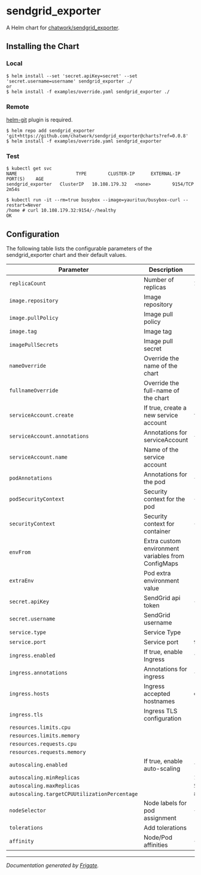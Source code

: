 # sendgrid_exporter

A Helm chart for [chatwork/sendgrid_exporter](https://github.com/chatwork/sendgrid_exporter).

## Installing the Chart

### Local

```
$ helm install --set 'secret.apiKey=secret' --set 'secret.username=username' sendgrid_exporter ./
or
$ helm install -f examples/override.yaml sendgrid_exporter ./
```

### Remote

[helm-git](https://github.com/aslafy-z/helm-git) plugin is required.

```
$ helm repo add sendgrid_exporter 'git+https://github.com/chatwork/sendgrid_exporter@charts?ref=0.0.8'
$ helm install -f examples/override.yaml sendgrid_exporter
```

### Test

```
$ kubectl get svc
NAME                      TYPE        CLUSTER-IP      EXTERNAL-IP   PORT(S)    AGE
sendgrid_exporter   ClusterIP   10.108.179.32   <none>        9154/TCP   2m54s

$ kubectl run -it --rm=true busybox --image=yauritux/busybox-curl --restart=Never
/home # curl 10.108.179.32:9154/-/healthy
OK
```

## Configuration

The following table lists the configurable parameters of the sendgrid_exporter chart and their default values.

| Parameter                                    | Description                                        | Default                                          |
| -------------------------------------------- | -------------------------------------------------- | ------------------------------------------------ |
| `replicaCount`                               | Number of replicas                                 | `1`                                              |
| `image.repository`                           | Image repository                                   | `"chatwork/sendgrid_exporter"`                   |
| `image.pullPolicy`                           | Image pull policy                                  | `"IfNotPresent"`                                 |
| `image.tag`                                  | Image tag                                          | `"0.0.3"`                                        |
| `imagePullSecrets`                           | Image pull secret                                  | `[]`                                             |
| `nameOverride`                               | Override the name of the chart                     | `""`                                             |
| `fullnameOverride`                           | Override the full-name of the chart                | `""`                                             |
| `serviceAccount.create`                      | If true, create a new service account              | `true`                                           |
| `serviceAccount.annotations`                 | Annotations for serviceAccount                     | `{}`                                             |
| `serviceAccount.name`                        | Name of the service account                        | `""`                                             |
| `podAnnotations`                             | Annotations for the pod                            | `{}`                                             |
| `podSecurityContext`                         | Security context for the pod                       | `{}`                                             |
| `securityContext`                            | Security context for container                     | `{}`                                             |
| `envFrom`                                    | Extra custom environment variables from ConfigMaps | `[]`                                             |
| `extraEnv`                                   | Pod extra environment value                        | `[]`                                             |
| `secret.apiKey`                              | SendGrid api token                                 | `{}`                                             |
| `secret.username`                            | SendGrid username                                  | `[]`                                             |
| `service.type`                               | Service Type                                       | `"ClusterIP"`                                    |
| `service.port`                               | Service port                                       | `9154`                                           |
| `ingress.enabled`                            | If true, enable Ingress                            | `false`                                          |
| `ingress.annotations`                        | Annotations for ingress                            | `{}`                                             |
| `ingress.hosts`                              | Ingress accepted hostnames                         | `[{"host": "chart-example.local", "paths": []}]` |
| `ingress.tls`                                | Ingress TLS configuration                          | `[]`                                             |
| `resources.limits.cpu`                       |                                                    | `"200m"`                                         |
| `resources.limits.memory`                    |                                                    | `"256Mi"`                                        |
| `resources.requests.cpu`                     |                                                    | `"100m"`                                         |
| `resources.requests.memory`                  |                                                    | `"128Mi"`                                        |
| `autoscaling.enabled`                        | If true, enable auto-scaling                       | `false`                                          |
| `autoscaling.minReplicas`                    |                                                    | `1`                                              |
| `autoscaling.maxReplicas`                    |                                                    | `5`                                              |
| `autoscaling.targetCPUUtilizationPercentage` |                                                    | `80`                                             |
| `nodeSelector`                               | Node labels for pod assignment                     | `{}`                                             |
| `tolerations`                                | Add tolerations                                    | `[]`                                             |
| `affinity`                                   | Node/Pod affinities                                | `{}`                                             |

---

_Documentation generated by [Frigate](https://frigate.readthedocs.io)._

